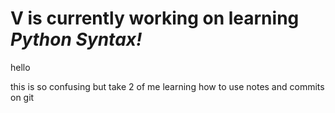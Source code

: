 # V is currently working on learning _Python Syntax!_
hello

this is so confusing but take 2 of me learning how to use notes and commits on git
